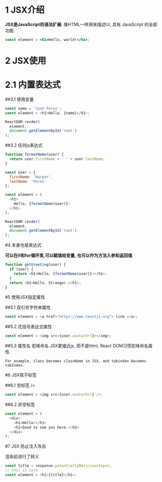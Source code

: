 # 1 JSX介绍

**JSX是JavaScript的语法扩展.** 像HTML一样用来描述UI, 具有 JavaScript 的全部功能.

```jsx
const element = <h1>Hello, world!</h1>;
```


# 2 JSX使用

# 2.1 内置表达式

##3.1 使用变量
```js
const name = 'Josh Perez';
const element = <h1>Hello, {name}</h1>;

ReactDOM.render(
  element,
  document.getElementById('root')
);
```

##3.2 任何js表达式
```js
function formatName(user) {
  return user.firstName + ' ' + user.lastName;
}

const user = {
  firstName: 'Harper',
  lastName: 'Perez'
};

const element = (
  <h1>
    Hello, {formatName(user)}!
  </h1>
);

ReactDOM.render(
  element,
  document.getElementById('root')
);
```

#4 本身也是表达式

**可以在if和for循环里,可以赋值给变量, 也可以作为方法入参和返回值**
```js
function getGreeting(user) {
  if (user) {
    return <h1>Hello, {formatName(user)}!</h1>;
  }
  return <h1>Hello, Stranger.</h1>;
}
```

#5 使用JSX指定属性

##5.1 双引号字符串属性
```js
const element = <a href="https://www.reactjs.org"> link </a>;
```

##5.2 花括号表达式属性
```js
const element = <img src={user.avatarUrl}></img>;
```

##5.3 属性名 驼峰命名
JSX更接近js, 而不是html, React DOM习惯驼峰命名属性.
```text
For example, class becomes className in JSX, and tabindex becomes tabIndex.
```

#6 JSX孩子标签

##6.1 空标签 />
```js
const element = <img src={user.avatarUrl} />;
```

##6.2 非空标签
```js
const element = (
  <div>
    <h1>Hello!</h1>
    <h2>Good to see you here.</h2>
  </div>
);
```
#7 JSX 防止注入攻击

渲染前进行了转义
```js
const title = response.potentiallyMaliciousInput;
// This is safe:
const element = <h1>{title}</h1>;
```
